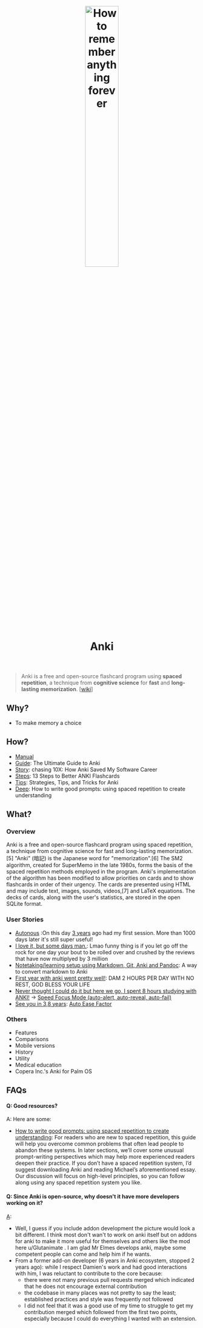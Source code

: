 
<h1 align="center">
<br>
	<a href="https://www.wikiwand.com/en/Anki_(software)">
  <img src="https://i.imgur.com/NrICwZh.png" alt="How to remember anything forever" width=42%">
  </a>
  <br><br>
Anki
  <br><br>
</h1>


> Anki is a free and open-source flashcard program using **spaced repetition**, a technique from **cognitive science** for **fast** and **long-lasting** **memorization**. [[wiki](https://www.wikiwand.com/en/Anki_(software))]

## Why?

* To make memory a choice

## How?

* [Manual](https://docs.ankiweb.net/#/)
* [Guide](https://aliabdaal.com/learn-anything-with-flashcards-the-ultimate-guide-to-anki/): The Ultimate Guide to Anki
* [Story](https://senrigan.io/blog/chasing-10x-leveraging-a-poor-memory-in-software-engineering/): chasing 10X: How Anki Saved My Software Career
* [Steps](https://www.youtube.com/watch?v=AbvaITy3oeQ): 13 Steps to Better ANKI Flashcards
* [Tips](https://senrigan.io/blog/everything-i-know-strategies-tips-and-tricks-for-spaced-repetition-anki/): Strategies, Tips, and Tricks for Anki
* [Deep](https://andymatuschak.org/prompts/): How to write good prompts: using spaced repetition to create understanding

## What?


### Overview

Anki is a free and open-source flashcard program using spaced repetition, a technique from cognitive science for fast and long-lasting memorization.[5] "Anki" (暗記) is the Japanese word for "memorization".[6] The SM2 algorithm, created for SuperMemo in the late 1980s, forms the basis of the spaced repetition methods employed in the program. Anki's implementation of the algorithm has been modified to allow priorities on cards and to show flashcards in order of their urgency. The cards are presented using HTML and may include text, images, sounds, videos,[7] and LaTeX equations. The decks of cards, along with the user's statistics, are stored in the open SQLite format.

### User Stories

* [Autonous](https://www.reddit.com/user/Autonous/) :On this day [3 years](https://www.reddit.com/r/Anki/comments/l6rwwu/on_this_day_3_years_ago_had_my_first_session_more/) ago had my first session. More than 1000 days later it's still super useful!
* [I love it, but some days man.](https://www.reddit.com/r/Anki/comments/lgvqyy/i_love_it_but_some_days_man): Lmao funny thing is if you let go off the rock for one day your bout to be rolled over and crushed by the reviews that have now multiplyed by 3 million
* [Notetaking/learning setup using Markdown, Git, Anki and Pandoc](https://www.reddit.com/r/Anki/comments/gax41n/notetakinglearning_setup_using_markdown_git_anki/): A way to convert markdown to Anki
* [First year with anki went pretty well!](https://www.reddit.com/r/Anki/comments/ln08fh/first_year_with_anki_went_pretty_well/): DAM 2 HOURS PER DAY WITH NO REST, GOD BLESS YOUR LIFE
* [Never thought I could do it but here we go, I spent 8 hours studying with ANKI!](https://www.reddit.com/r/Anki/comments/ls7um3/never_thought_i_could_do_it_but_here_we_go_i) -> [Speed Focus Mode (auto-alert, auto-reveal, auto-fail)](https://ankiweb.net/shared/info/1046608507)
* [See you in 3,8 years](https://www.reddit.com/r/Anki/comments/lsy0p1/see_you_in_38_years): [Auto Ease Factor](https://ankiweb.net/shared/info/1672712021)


### Others

* Features
* Comparisons
* Mobile versions
* History
* Utility
* Medical education
* Copera Inc.'s Anki for Palm OS

## FAQs

#### Q: Good resources?

A: Here are some:

* [How to write good prompts: using spaced repetition to create understanding](https://andymatuschak.org/prompts/): For readers who are new to spaced repetition, this guide will help you overcome common problems that often lead people to abandon these systems. In later sections, we’ll cover some unusual prompt-writing perspectives which may help more experienced readers deepen their practice. If you don’t have a spaced repetition system, I’d suggest downloading Anki and reading Michael’s aforementioned essay. Our discussion will focus on high-level principles, so you can follow along using any spaced repetition system you like. 

#### Q: Since Anki is open-source, why doesn't it have more developers working on it?

[A](https://www.reddit.com/r/Anki/comments/lqf561/since_anki_is_opensource_why_doesnt_it_have_more): 

* Well, I guess if you include addon development the picture would look a bit different. I think most don't wan't to work on anki itself but on addons for anki to make it more useful for themselves and others like the mod here u/Glutanimate . I am glad Mr Elmes develops anki, maybe some competent people can come and help him if he wants.
* From a former add-on developer (6 years in Anki ecosystem, stopped 2 years ago): while I respect Damien's work and had good interactions with him, I was reluctant to contribute to the core because:
	* there were not many previous pull requests merged which indicated that he does not encourage external contribution
	* the codebase in many places was not pretty to say the least; established practices and style was frequently not followed
	* I did not feel that it was a good use of my time to struggle to get my contribution merged which followed from the first two points, especially because I could do everything I wanted with an extension.

